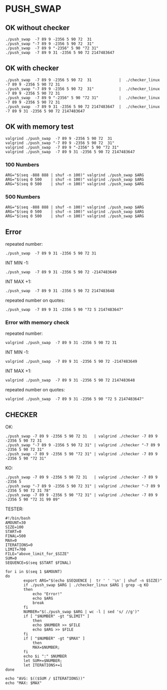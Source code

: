 # PUSH_SWAP

## OK without checker
```shell
./push_swap  -7 89 9 -2356 5 90 72  31
./push_swap "-7 89 9 -2356 5 90 72  31"
./push_swap  -7 89 9 "-2356" 5 90 "72 31"
./push_swap  -7 89 9 31 -2356 5 90 72 2147483647
```
## OK with checker
```shell
./push_swap  -7 89 9 -2356 5 90 72  31            |  ./checker_linux  -7 89 9 -2356 5 90 72 31 
./push_swap "-7 89 9 -2356 5 90 72  31"           |  ./checker_linux  -7 89 9 -2356 5 90 72 31
./push_swap  -7 89 9 "-2356" 5 90 "72 31"         |  ./checker_linux  -7 89 9 -2356 5 90 72 31
./push_swap  -7 89 9 31 -2356 5 90 72 2147483647  |  ./checker_linux  -7 89 9 31 -2356 5 90 72 2147483647
```
## OK with memory test
```shell
valgrind ./push_swap  -7 89 9 -2356 5 90 72  31 
valgrind ./push_swap "-7 89 9 -2356 5 90 72  31"
valgrind ./push_swap  -7 89 9 "-2356" 5 90 "72 31"
valgrind ./push_swap  -7 89 9 31 -2356 5 90 72 2147483647
```

### 100 Numbers
```shell
ARG="$(seq -888 888 | shuf -n 100)" valgrind ./push_swap $ARG
ARG="$(seq 0 500    | shuf -n 100)" valgrind ./push_swap $ARG
ARG="$(seq 0 500    | shuf -n 100)" valgrind ./push_swap $ARG
```

### 500 Numbers
```shell
ARG="$(seq -888 888 | shuf -n 100)" valgrind ./push_swap $ARG
ARG="$(seq 0 500    | shuf -n 100)" valgrind ./push_swap $ARG
ARG="$(seq 0 500    | shuf -n 100)" valgrind ./push_swap $ARG
```

## Error
repeated number:
```shell
./push_swap  -7 89 9 31 -2356 5 90 72 31
```
INT MIN -1:
```shell
./push_swap  -7 89 9 31 -2356 5 90 72 -2147483649
```
INT MAX +1:
```shell
./push_swap  -7 89 9 31 -2356 5 90 72 2147483648
```
repeated number on quotes:
```shell
./push_swap  -7 89 9 31 -2356 5 90 "72 5 2147483647"
```

### Error with memory check
repeated number:
```shell
valgrind ./push_swap  -7 89 9 31 -2356 5 90 72 31
```
INT MIN -1:
```shell
valgrind ./push_swap  -7 89 9 31 -2356 5 90 72 -2147483649
```
INT MAX +1:
```shell
valgrind ./push_swap  -7 89 9 31 -2356 5 90 72 2147483648
```
repeated number on quotes:
```shell
valgrind ./push_swap  -7 89 9 31 -2356 5 90 "72 5 2147483647"
```

## CHECKER

OK:
```shell
./push_swap -7 89 9 -2356 5 90 72 31   | valgrind ./checker -7 89 9 -2356 5 90 72 31 
./push_swap "-7 89 9 -2356 5 90 72 31" | valgrind ./checker "-7 89 9 -2356 5 90 72 31"
./push_swap -7 89 9 -2356 5 90 "72 31" | valgrind ./checker -7 89 9 -2356 5 90 "72 31"
```

KO:
```shell
./push_swap -7 89 9 -2356 5 90 72 31   | valgrind ./checker -7 89 9 -2356 5
./push_swap "-7 89 9 -2356 5 90 72 31" | valgrind ./checker "-7 89 9 -2356 5 90 72 31 78"
./push_swap -7 89 9 -2356 5 90 "72 31" | valgrind ./checker -7 89 9 -2356 5 90 "72 31 99 09"
```

TESTER:
```shell
#!/bin/bash
AMOUNT=30
SIZE=100
START=0
FINAL=500
MAX=0
ITERATIONS=0
LIMIT=700
FILE="above_limit_for_$SIZE"
SUM=0
SEQUENCE=$(seq $START $FINAL)

for i in $(seq 1 $AMOUNT)
do
        export ARG="$(echo $SEQUENCE |  tr ' ' '\n' | shuf -n $SIZE)"
        if ./push_swap $ARG | ./checker_linux $ARG | grep -q KO
        then
            echo "Error!"
            echo $ARG
            break
        fi
        NUMBER="$(./push_swap $ARG | wc -l | sed 's/ //g')"
        if [ "$NUMBER" -gt "$LIMIT" ]
            then
            echo $NUMBER >> $FILE
            echo $ARG >> $FILE
        fi
        if [ "$NUMBER" -gt "$MAX" ]
            then
            MAX=$NUMBER;
        fi
        echo $i ":" $NUMBER
        let SUM+=$NUMBER;
        let ITERATIONS+=1
done

echo "AVG: $(($SUM / $ITERATIONS))"
echo "MAX: $MAX"
```